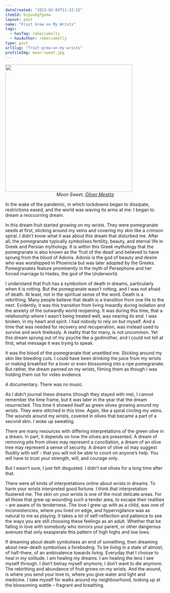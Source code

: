 ```yaml
---
dateCreated: "2023-02-05T11:32:52"
itemId: bcpov6gfgomw
layout: post
name: "Fruit Grew on My Wrists"
tags:
  - hasTag: rebeccakelly
  - hasAuthor: rebeccakelly
type: post
urlSlug: "fruit-grew-on-my-wrists"
profileImg: moon-sweet.jpg
---
```


<img src="../images/moon-sweet.jpg" width="400px" height="auto"/>
<!--nopreview--><div style="text-align:center"><i>Moon Sweet, <a href="./@olivermestitz">Oliver Mestitz</a></i></div><!--/nopreview-->

In the wake of the pandemic, in which lockdowns began to dissipate, restrictions eased, and the world was waving its arms at me: I began to dream a reoccurring dream.

In this dream fruit started growing on my wrists. They were pomegranate seeds at first, sticking around my veins and covering my skin like a crimson spiral. I didn’t know what it was about this dream that disturbed me. After all, the pomegranate typically symbolises fertility, beauty, and eternal life in Greek and Persian mythology. It is within this Greek mythology that the pomegranate is also known as the ‘fruit of the dead’ and believed to have sprung from the blood of Adonis. Adonis is the god of beauty and desire who was worshipped in Phoenicia but was later adopted by the Greeks. Pomegranates feature prominently in the myth of Persephone and her forced marriage to Hades, the god of the Underworld.

I understand that fruit has a symbolism of death in dreams, particularly when it is rotting. But the pomegranate wasn’t rotting, and I was not afraid of death. At least, not in the spiritual sense of the word. Death is a rebirthing. Many people believe that death is a transition from one life to the next. Evidently, it was this transition from living inwardly during isolation and the anxiety of the outwardly world reopening. It was during this time, that a relationship where I wasn’t being treated well, was nearing its end. I was broken, in my heart and spirit. I had nobody to rely on but myself. And a time that was needed for recovery and recuperation, was instead used to survive and work tirelessly. A reality that for many, is not uncommon. Yet this dream sprung out of my psyche like a godmother, and I could not tell at first, what message it was trying to speak.

It was the blood of the pomegranate that unsettled me. Sticking around my skin like bleeding cuts. I could have been drinking the juice from my wrists or making breakfast for a lover or even blossoming into a ripe pomegranate. But rather, the dream panned on my wrists, filming them as though I was holding them out for video evidence.

A documentary. There was no music.

As I didn’t journal these dreams (though they stayed with me), I cannot remember the time frame, but it was later in the year that the dream resurrected. This time it showed itself as green olives growing around my wrists. They were stitched in this time. Again, like a spiral circling my veins. The wounds around my wrists, covered in olives that became a part of a second skin. I woke up sweating.

There are many resources with differing interpretations of the green olive in a dream. In part, it depends on how the olives are presented. A dream of removing pits from olives may represent a conciliation, a dream of an olive tree may represent a sense of security. A dream of olive oil may suggest fluidity with self - that you will not be able to count on anyone’s help. You will have to trust your strength, will, and courage only.

But I wasn’t sure, I just felt disgusted. I didn’t eat olives for a long time after that.

There were all kinds of interpretations online about wrists in dreams. To harm your wrists interpreted good fortune. I think that interpretation flustered me. The skin on your wrists is one of the most delicate areas. For all those that grew up wounding such a tender area, to escape their realities – are aware of its tenderness. The love I grew up with as a child, was one of inconsistencies, where you lived on edge, and hypervigilance was as natural to me as playing. It takes a lot of self-reflection and patience to see the ways you are still choosing these feelings as an adult. Whether that be falling in love with somebody who mirrors your parent, or other dangerous avenues that only exasperate this pattern of high highs and low lows.

If dreaming about death symbolises an end of something, then dreaming about near-death symbolises a foreboding. To be living in a state of almost, of half-there, of an ambivalence towards living. Everyday that I choose to heal in my solitude. I am healing my dreams. I am healing the lens I see myself through. I don’t betray myself anymore, I don’t want to die anymore. The rebirthing and abundance of fruit grows on my wrists. And the wound, is where you send your love to, where you give water and light and medicine. I take myself for walks around my neighbourhood, looking up at the blossoming wattle – fragrant and breathing.
